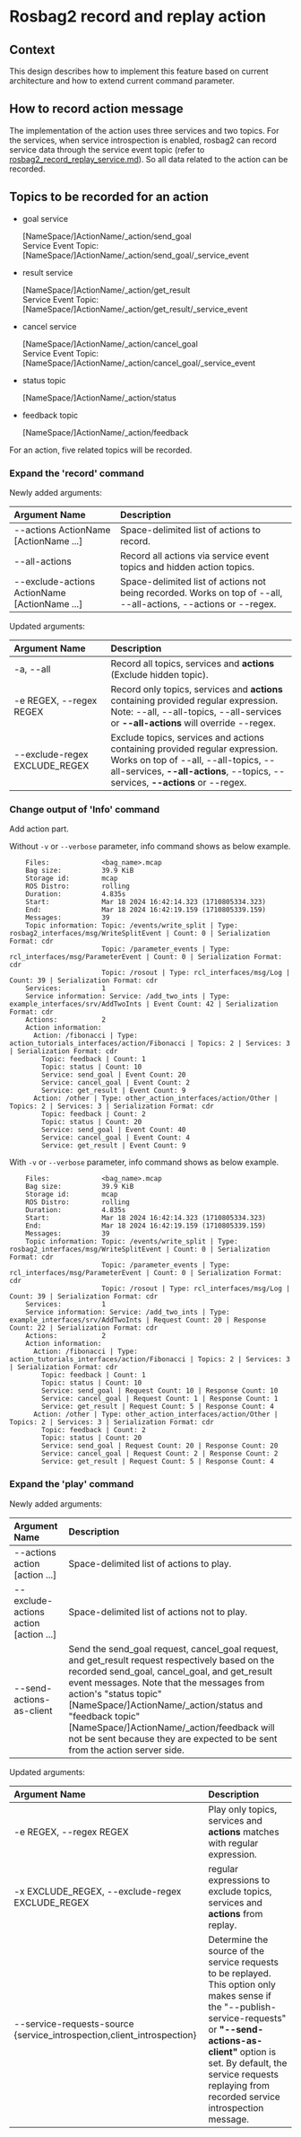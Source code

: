 # Rosbag2 record and replay action

## Context

This design describes how to implement this feature based on current architecture and how to extend current command parameter.

## How to record action message

The implementation of the action uses three services and two topics. For the services, when service introspection is enabled, rosbag2 can record service data through the service event topic (refer to [rosbag2_record_replay_service.md](./rosbag2_record_replay_service.md)). So all data related to the action can be recorded.


## Topics to be recorded for an action

- goal service

  [NameSpace/]ActionName/_action/send_goal  
  Service Event Topic: [NameSpace/]ActionName/_action/send_goal/_service_event

- result service

  [NameSpace/]ActionName/_action/get_result  
  Service Event Topic: [NameSpace/]ActionName/_action/get_result/_service_event

- cancel service

  [NameSpace/]ActionName/_action/cancel_goal  
  Service Event Topic: [NameSpace/]ActionName/_action/cancel_goal/_service_event

- status topic

  [NameSpace/]ActionName/_action/status

- feedback topic

  [NameSpace/]ActionName/_action/feedback

For an action, five related topics will be recorded.

### Expand the 'record' command

Newly added arguments:

| Argument Name | Description |
| :-- | :-- |
| --actions ActionName [ActionName ...] | Space-delimited list of actions to record. |
| --all-actions | Record all actions via service event topics and hidden action topics. |
| --exclude-actions ActionName [ActionName ...] | Space-delimited list of actions not being recorded. Works on top of --all, --all-actions, --actions  or --regex. |

Updated arguments:

| Argument Name | Description |
| :-- | :-- |
| -a, --all | Record all topics, services and **actions** (Exclude hidden topic). |
| -e REGEX, --regex REGEX | Record only topics, services and **actions** containing provided regular expression. Note: --all, --all-topics, --all-services or **--all-actions** will override --regex. |
| --exclude-regex EXCLUDE_REGEX | Exclude topics, services and actions containing provided regular expression. Works on top of --all, --all-topics, --all-services, **--all-actions**, --topics, --services, **--actions** or --regex. |

### Change output of 'Info' command

Add action part.

Without `-v` or `--verbose` parameter, info command shows as below example.
```
    Files:             <bag_name>.mcap
    Bag size:          39.9 KiB
    Storage id:        mcap
    ROS Distro:        rolling
    Duration:          4.835s
    Start:             Mar 18 2024 16:42:14.323 (1710805334.323)
    End:               Mar 18 2024 16:42:19.159 (1710805339.159)
    Messages:          39
    Topic information: Topic: /events/write_split | Type: rosbag2_interfaces/msg/WriteSplitEvent | Count: 0 | Serialization Format: cdr
                       Topic: /parameter_events | Type: rcl_interfaces/msg/ParameterEvent | Count: 0 | Serialization Format: cdr
                       Topic: /rosout | Type: rcl_interfaces/msg/Log | Count: 39 | Serialization Format: cdr
    Services:          1
    Service information: Service: /add_two_ints | Type: example_interfaces/srv/AddTwoInts | Event Count: 42 | Serialization Format: cdr
    Actions:           2
    Action information:
      Action: /fibonacci | Type: action_tutorials_interfaces/action/Fibonacci | Topics: 2 | Services: 3 | Serialization Format: cdr
        Topic: feedback | Count: 1
        Topic: status | Count: 10
        Service: send_goal | Event Count: 20
        Service: cancel_goal | Event Count: 2
        Service: get_result | Event Count: 9
      Action: /other | Type: other_action_interfaces/action/Other | Topics: 2 | Services: 3 | Serialization Format: cdr
        Topic: feedback | Count: 2
        Topic: status | Count: 20
        Service: send_goal | Event Count: 40
        Service: cancel_goal | Event Count: 4
        Service: get_result | Event Count: 9
```

With `-v` or `--verbose` parameter, info command shows as below example.
```
    Files:             <bag_name>.mcap
    Bag size:          39.9 KiB
    Storage id:        mcap
    ROS Distro:        rolling
    Duration:          4.835s
    Start:             Mar 18 2024 16:42:14.323 (1710805334.323)
    End:               Mar 18 2024 16:42:19.159 (1710805339.159)
    Messages:          39
    Topic information: Topic: /events/write_split | Type: rosbag2_interfaces/msg/WriteSplitEvent | Count: 0 | Serialization Format: cdr
                       Topic: /parameter_events | Type: rcl_interfaces/msg/ParameterEvent | Count: 0 | Serialization Format: cdr
                       Topic: /rosout | Type: rcl_interfaces/msg/Log | Count: 39 | Serialization Format: cdr
    Services:          1
    Service information: Service: /add_two_ints | Type: example_interfaces/srv/AddTwoInts | Request Count: 20 | Response Count: 22 | Serialization Format: cdr
    Actions:           2
    Action information:
      Action: /fibonacci | Type: action_tutorials_interfaces/action/Fibonacci | Topics: 2 | Services: 3 | Serialization Format: cdr
        Topic: feedback | Count: 1
        Topic: status | Count: 10
        Service: send_goal | Request Count: 10 | Response Count: 10
        Service: cancel_goal | Request Count: 1 | Response Count: 1
        Service: get_result | Request Count: 5 | Response Count: 4
      Action: /other | Type: other_action_interfaces/action/Other | Topics: 2 | Services: 3 | Serialization Format: cdr
        Topic: feedback | Count: 2
        Topic: status | Count: 20
        Service: send_goal | Request Count: 20 | Response Count: 20
        Service: cancel_goal | Request Count: 2 | Response Count: 2
        Service: get_result | Request Count: 5 | Response Count: 4
```

### Expand the 'play' command

Newly added arguments:

| Argument Name | Description |
| :-- | :-- |
| --actions action [action ...] | Space-delimited list of actions to play. |
| --exclude-actions action [action ...] | Space-delimited list of actions not to play. |
| --send-actions-as-client | Send the send_goal request, cancel_goal request, and get_result request respectively based on the recorded send_goal, cancel_goal, and get_result event messages. Note that the messages from action's "status topic" [NameSpace/]ActionName/_action/status and "feedback topic" [NameSpace/]ActionName/_action/feedback will not be sent because they are expected to be sent from the action server side. |

Updated arguments:

| Argument Name | Description |
| :-- | :-- |
| -e REGEX, --regex REGEX | Play only topics, services and **actions** matches with regular expression. |
| -x EXCLUDE_REGEX, --exclude-regex EXCLUDE_REGEX | regular expressions to exclude topics, services  and **actions** from replay. |
| --service-requests-source {service_introspection,client_introspection} | Determine the source of the service requests to be replayed. This option only makes sense if the "--publish-service-requests" or **"--send-actions-as-client"** option is set. By default, the service requests replaying from recorded service introspection message. |
